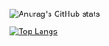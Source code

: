 ![Anurag's GitHub stats](https://github-readme-stats.vercel.app/api?username=Black-software100&show_icons=true&theme=gotham)

[![Top Langs](https://github-readme-stats.vercel.app/api/top-langs/?username=Black-software100&langs_count=8)](https://github.com/anuraghazra/github-readme-stats)
